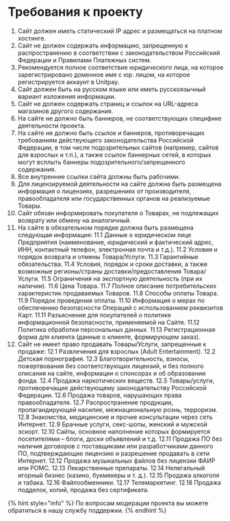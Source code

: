 # Требования к проекту

1. Сайт должен иметь статический IP адрес и размещаться на платном хостинге.  
2. Сайт не должен содержать информацию, запрещенную к распространению в соответствии с законодательством Российский Федерации и Правилами Платежных систем.  
3. Рекомендуется полное соответствие юридического лица, на которое зарегистрировано доменное имя с юр. лицом, на которое регистрируется аккаунт в Unitpay.  
4. Сайт должен быть на русском языке или иметь русскоязычный вариант изложения информации.  
5. Сайт не должен содержать страниц и ссылок на URL-адреса магазинов другого содержания. 
6. На сайте не должно быть баннеров, не соответствующих специфике деятельности проекта.  
7. На сайте не должно быть ссылок и баннеров, противоречащих требованиям действующего законодательства Российской Федерации, в том числе подозрительных сайтов \(например, сайтов для взрослых и т.п.\), а также ссылок баннерных сетей, в которых могут всплыть баннеры подозрительного/запрещенного содержания.  
8. Все внутренние ссылки сайта должны быть рабочими. 
9.  Для лицензируемой деятельности на сайте должна быть размещена информация о лицензиях, разрешениях от производителя, правообладателя или государственных органов на реализуемые Товары.  
10. Сайт обязан информировать покупателя о Товарах, не подлежащих возврату или обмену на аналогичный.  
11. На сайте в обязательном порядке должна быть размещена следующая информация:  11.1 Данные о юридическом лице Предприятия \(наименование, юридический и фактический адрес, ИНН, контактный телефон, электронная почта и т.д.\).  11.2 Условия и порядок возврата и отмены Товара/Услуги.  11.3 Гарантийные обязательства.  11.4 Условия, порядок и сроки доставки, а также возможные регионы/страны доставки/предоставления Товара/Услуги.  11.5 Ограничения на экспортную деятельность \(при их наличии\).  11.6 Цена Товара.  11.7 Полное описание потребительских характеристик продаваемых Товаров.  11.8 Способы оплаты Товара.  11.9 Порядок проведения оплаты.  11.10 Информация о мерах по обеспечению безопасности Операций с использованием реквизитов Карт.  11.11 Разъяснение для покупателей о политике информационной безопасности, применяемой на Сайте.  11.12 Политика обработки персональных данных.  11.13 Регистрационная форма для клиента \(данные о клиенте, формирующем заказ\). 
12. Сайт не имеет право продавать Товары/Услуги, запрещенные к продаже: 12.1 Развлечения для взрослых \(Adult Entertainment\). 12.2 Детская порнография. 12.3 Благотворительность, взносы, пожертвования без соответствующих лицензий, и без полного описания на сайте, информации о спонсорах и об образовании фонда. 12.4 Продажа наркотических веществ. 12.5 Товары/услуги, противоречащие действующему законодательству Российской Федерации. 12.6 Продажа товаров, нарушающих права правообладателя. 12.7 Распространение продукции, пропагандирующей насилие, межнациональную рознь, терроризм. 12.8 Знакомства, медицинские и прочие консультации через сеть Интернет. 12.9 Брачные услуги, секс-шопы, женский и мужской эскорт. 12.10 Сайты, основное наполнение которых формируется посетителями – блоги, доски объявлений и т.д. 12.11 Продажа ПО без наличия договоров с поставщиками или разработчиками данного ПО, подтверждающие лицензию и разрешение продавать в сети Интернет. 12.12 Продажа музыкальных файлов без лицензии ФАИР или РОМС. 12.13 Лекарственные препараты. 12.14 Нелегальный игорный бизнес \(казино, букмекеры и т. д.\). 12.15 Продажа алкоголя и табака. 12.16 Файлообменники. 12.17 Телемаркетинг. 12.18 Продажа подделок, копий, продажа без сертификата. 

{% hint style="info" %}
По вопросам модерации проекта вы можете обратиться в нашу службу поддержки.
{% endhint %}

